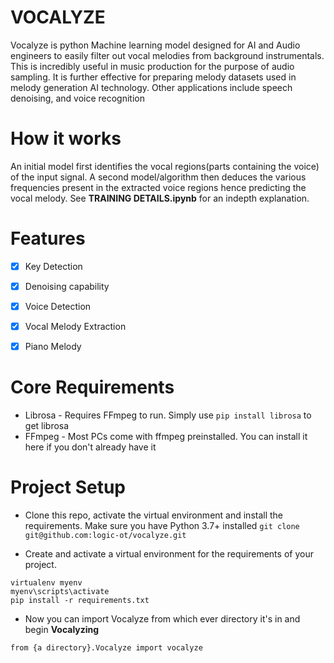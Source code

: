 # VOCALYZE
Vocalyze is python Machine learning model designed for AI and Audio engineers to easily filter out vocal melodies from background instrumentals. This is incredibly useful in music production for the purpose of audio sampling. It is further effective for preparing melody datasets used in melody generation AI technology. Other applications include speech denoising, and voice recognition

# How it works
An initial model first identifies the vocal regions(parts containing the voice) of the input signal. A second model/algorithm then deduces the various frequencies present in the extracted voice regions hence predicting the vocal melody. See <b>TRAINING DETAILS.ipynb</b> for an indepth explanation. 


# Features
- [x] Key Detection
- [x] Denoising capability
- [x] Voice Detection
- [x] Vocal Melody Extraction
- [x] Piano Melody


# Core Requirements
* Librosa - Requires FFmpeg to run. Simply use ```pip install librosa```  to get librosa
* FFmpeg - Most PCs come with ffmpeg preinstalled. You can install it here if you don't already have it

# Project Setup
- Clone this repo, activate the virtual environment and install the requirements. Make sure you have Python 3.7+ installed 
```git clone git@github.com:logic-ot/vocalyze.git```

- Create and activate a virtual environment for the requirements of your project. 
```
virtualenv myenv
myenv\scripts\activate    
pip install -r requirements.txt
```

- Now you can import Vocalyze from which ever directory it's in and begin <b>Vocalyzing</b>
```
from {a directory}.Vocalyze import vocalyze
```



